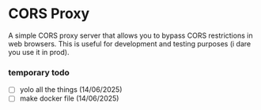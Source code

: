 # CORS Proxy
A simple CORS proxy server that allows you to bypass CORS restrictions in web browsers. This is useful for development and testing purposes (i dare you use it in prod).

### temporary todo
- [ ] yolo all the things (14/06/2025)
- [ ] make docker file (14/06/2025)